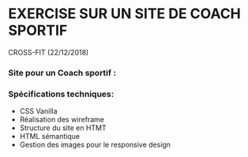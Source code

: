 # EXERCISE SUR UN SITE DE COACH SPORTIF

CROSS-FIT (22/12/2018)

### Site pour un Coach sportif :

### Spécifications techniques:
* CSS Vanilla
* Réalisation des wireframe
* Structure du site en HTMT
* HTML sémantique
* Gestion des images pour le responsive design
